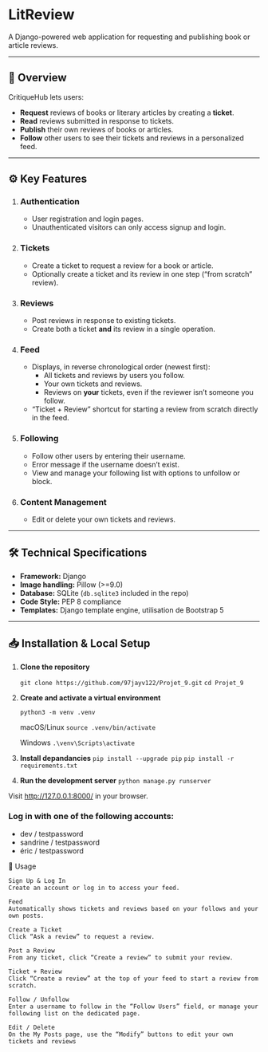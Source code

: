 # LitReview

A Django-powered web application for requesting and publishing book or article reviews.

---

## 🚀 Overview

CritiqueHub lets users:

- **Request** reviews of books or literary articles by creating a **ticket**.  
- **Read** reviews submitted in response to tickets.  
- **Publish** their own reviews of books or articles.  
- **Follow** other users to see their tickets and reviews in a personalized feed.

---

## ⚙️ Key Features

1. ### Authentication  
   - User registration and login pages.  
   - Unauthenticated visitors can only access signup and login.

2. ### Tickets  
   - Create a ticket to request a review for a book or article.  
   - Optionally create a ticket and its review in one step (“from scratch” review).

3. ### Reviews  
   - Post reviews in response to existing tickets.  
   - Create both a ticket **and** its review in a single operation.

4. ### Feed  
   - Displays, in reverse chronological order (newest first):  
     - All tickets and reviews by users you follow.  
     - Your own tickets and reviews.  
     - Reviews on **your** tickets, even if the reviewer isn’t someone you follow.  
   - “Ticket + Review” shortcut for starting a review from scratch directly in the feed.

5. ### Following  
   - Follow other users by entering their username.  
   - Error message if the username doesn’t exist.  
   - View and manage your following list with options to unfollow or block.

6. ### Content Management  
   - Edit or delete your own tickets and reviews.

---

## 🛠️ Technical Specifications

- **Framework:** Django  
- **Image handling:** Pillow (>=9.0)
- **Database:** SQLite (`db.sqlite3` included in the repo)  
- **Code Style:** PEP 8 compliance  
- **Templates:** Django template engine, utilisation de Bootstrap 5


---

## 📥 Installation & Local Setup

1. **Clone the repository**

   `git clone https://github.com/97jayv122/Projet_9.git`
   `cd Projet_9`

2. **Create and activate a virtual environment**
    
    `python3 -m venv .venv`

    macOS/Linux
    `source .venv/bin/activate`

    Windows
    `.\venv\Scripts\activate`    

3. **Install depandancies**
    `pip install --upgrade pip`
    `pip install -r requirements.txt`

4. **Run the development server**
    `python manage.py runserver`

Visit http://127.0.0.1:8000/ in your browser.
### Log in with one of the following accounts:
   - dev / testpassword
   - sandrine / testpassword
   - éric / testpassword

🎯 Usage

    Sign Up & Log In
    Create an account or log in to access your feed.

    Feed
    Automatically shows tickets and reviews based on your follows and your own posts.

    Create a Ticket
    Click “Ask a review” to request a review.

    Post a Review
    From any ticket, click “Create a review” to submit your review.

    Ticket + Review
    Click “Create a review” at the top of your feed to start a review from scratch.

    Follow / Unfollow
    Enter a username to follow in the “Follow Users” field, or manage your following list on the dedicated page.

    Edit / Delete
    On the My Posts page, use the “Modify” buttons to edit your own tickets and reviews

